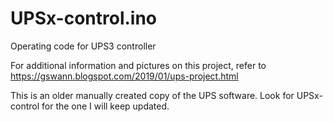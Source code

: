 # UPSx-control.ino
Operating code for UPS3 controller

For additional information and pictures on this project,
refer to https://gswann.blogspot.com/2019/01/ups-project.html

This is an older manually created copy of the UPS software.  Look for UPSx-control for the one I will keep updated.

